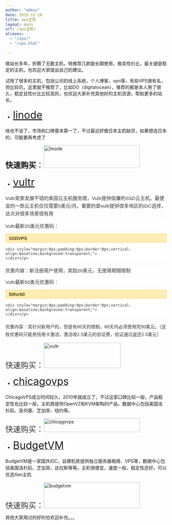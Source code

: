 ```yaml
---
author: "admin"
date: 2015-12-18
title: vps主机
layout: main
url: /vps主机/
aliases:
  - "/vps/"
  - "/vps.html"
  
---
```

<span>做站长多年，折腾了无数主机，特推荐几款能长期使用，极具性价比，最关键是稳定的主机，也欢迎大家提出自己的建议。</span> 

试用了很多的主机，包括公司的线上系统，个人博客，vpn等，有些VPS很有名，但比较坑，这里就不推荐了，比如DO（digitalocean），推荐的都是本人用了很久，稳定且性价比比较高的，也欢迎大家补充其他好的主机资源，帮助更多的站长。 



  * <span style="line-height:1.5;font-size:32px;"><a href="https://www.linode.com/?r=2fa981ec5f16e4c0d7eb33d3b665826a7dbb4283" target="_blank">linode</a></span> 

<span style="line-height:1.5;">啥也不说了，市场和口碑基本第一了，不过最近好像日本主机缺货，如果想选日本的，可能要再考虑了</span> 

**<span style="font-size:24px;">快速购买</span>**<span style="font-size:24px;">：</span>[][1]<a href="https://www.linode.com/?r=2fa981ec5f16e4c0d7eb33d3b665826a7dbb4283" target="_blank"><img src="http://www.goodmemory.cc/wp-content/uploads/2015/10/linode-300x71.jpg" alt="linode" width="300" height="71" class="alignnone size-medium wp-image-1092" /></a> 



  * <span style="line-height:1.5;font-size:32px;"><a href="http://www.vultr.com/?ref=6848323" target="_blank"><u>vultr</u></a></span> 

<span style="color:#333333;font-family:'Microsoft YaHei', Verdana, Arial, Tahoma, 宋体;font-size:15px;line-height:24px;background-color:#FFFFFF;">Vultr是家发展不错的美国云主机服务商，Vultr提供低廉的SSD云主机。最便宜的一款云主机仅仅需要5美元/月。重要的是vultr提供很多地区的IDC选择，这点对很多场景很有用</span> 



<p style="font-size:15px;vertical-align:baseline;color:#333333;font-family:'Microsoft YaHei', Verdana, Arial, Tahoma, 宋体;background:#FFFFFF;">
  Vultr最新20美元优惠码：
</p>

<div class="coupon_box" style="margin:5px 0px 20px;padding:0px;border:0px;font-size:14px;vertical-align:baseline;color:#333333;font-family:'Microsoft YaHei', Verdana, Arial, Tahoma, 宋体;background:#FFFFFF;">
  <div id="coupon-container-44-1971401888" class="coupon_container" style="margin:5px 0px 0px;padding:0px;border:0px;vertical-align:baseline;background:transparent;">
    <div id="coupon-44-1971401888" class="coupon" style="margin:0px;padding:5px 45px 4px 10px;border:1px dashed #FEBF02;vertical-align:baseline;color:#553E00;font-weight:bold;font-family:Arial, Helvetica, sans-serif;background:url(http://www.hostlom.com/wp-content/plugins/drp-coupon/css/img/scissors.png) 100% 50% no-repeat #FDEDB4;">
      <span style="vertical-align:baseline;background:transparent;">SSDVPS</span>
    </div>
    
    <div style="margin:0px;padding:0px;border:0px;vertical-align:baseline;background:transparent;">
    </div></p>
  </div>
</div>

<p style="font-size:15px;vertical-align:baseline;color:#333333;font-family:'Microsoft YaHei', Verdana, Arial, Tahoma, 宋体;background:#FFFFFF;">
  优惠内容：新注册用户使用，奖励20美元，无使用期限限制
</p>

<p style="font-size:15px;vertical-align:baseline;color:#333333;font-family:'Microsoft YaHei', Verdana, Arial, Tahoma, 宋体;background:#FFFFFF;">
  Vultr最新50美元优惠码：
</p>

<div class="coupon_box" style="margin:5px 0px 20px;padding:0px;border:0px;font-size:14px;vertical-align:baseline;color:#333333;font-family:'Microsoft YaHei', Verdana, Arial, Tahoma, 宋体;background:#FFFFFF;">
  <div id="coupon-container-50-1539259464" class="coupon_container" style="margin:5px 0px 0px;padding:0px;border:0px;vertical-align:baseline;background:transparent;">
    <div id="coupon-50-1539259464" class="coupon" style="margin:0px;padding:5px 45px 4px 10px;border:1px dashed #FEBF02;vertical-align:baseline;color:#553E00;font-weight:bold;font-family:Arial, Helvetica, sans-serif;background:url(http://www.hostlom.com/wp-content/plugins/drp-coupon/css/img/scissors.png) 100% 50% no-repeat #FDEDB4;">
      <span style="vertical-align:baseline;background:transparent;">50for60</span>
    </div>
    
    <div style="margin:0px;padding:0px;border:0px;vertical-align:baseline;background:transparent;">
    </div></p>
  </div>
</div>

<span style="color:#333333;font-family:'Microsoft YaHei', Verdana, Arial, Tahoma, 宋体;font-size:14px;line-height:24px;background-color:#FFFFFF;">优惠内容：其针对新用户的，但是有60天的限制，60天内必须使用完50美元。（这枚优惠码只能用信用卡激活，激活收2.5美元的验证费，验证通过返还2.5美元）</span>

<span style="color:#333333;font-family:'Microsoft YaHei', Verdana, Arial, Tahoma, 宋体;font-size:24px;line-height:24px;background-color:#FFFFFF;">快速购买：</span>[][2]<a href="http://www.vultr.com/?ref=6848323" target="_blank"><img src="http://www.goodmemory.cc/wp-content/uploads/2015/10/vultr.png" alt="vultr" width="240" height="79" class="alignnone size-full wp-image-1093" /></a> 



  * <a href="https://billing.chicagovps.net/aff.php?aff=1641" target="_blank"><span style="line-height:1.5;font-size:32px;">chicagovps</span><span style="line-height:1.5;font-size:32px;"></span></a> 

<span style="line-height:1.5;">ChicagoVPS成立时间较久，2010年就成立了，不过这家口碑比较一般，产品稳定性也比较一般，主机商提供OpenVZ和KVM架构的产品，数据中心包括美国洛杉矶、圣何塞、芝加哥、纽约等。</span> 

<span style="line-height:1.5;font-size:24px;"><span style="color:#333333;font-family:'Microsoft YaHei', Verdana, Arial, Tahoma, 宋体;line-height:24px;background-color:#FFFFFF;">快速购买：</span></span>[][3][][4]<a href="https://billing.chicagovps.net/aff.php?aff=1641" target="_blank"><img src="http://www.goodmemory.cc/wp-content/uploads/2015/10/chicagovps-300x43.png" alt="chicagovps" width="300" height="43" class="alignnone size-medium wp-image-1095" /></a> 



  * <a href="https://www.budgetvm.com/account/aff.php?aff=2085" target="_blank"><span style="line-height:1.5;font-size:32px;">BudgetVM</span><span style="line-height:1.5;font-size:32px;"></span></a> 

<span style="line-height:1.5;">BudgetVM是一家国外IDC，自建机房提供独立服务器租用、VPS等，数据中心包括美国洛杉矶、芝加哥、达拉斯等等。主机很便宜，速度一般，稳定性还好。可以优选Xen主机</span> 

<span style="color:#333333;font-family:'Microsoft YaHei', Verdana, Arial, Tahoma, 宋体;font-size:24px;line-height:24px;background-color:#FFFFFF;">快速购买：</span><span style="line-height:1.5;"></span>[][5]<a href="https://www.budgetvm.com/account/aff.php?aff=2085" target="_blank"><img src="http://www.goodmemory.cc/wp-content/uploads/2015/10/budgetvm-300x81.jpg" alt="budgetvm" width="300" height="81" class="alignnone size-medium wp-image-1098" /></a> 



其他大家用过的好的也欢迎补充。。。

 [1]: http://www.goodmemory.cc/wp-content/uploads/2015/10/linode.jpg
 [2]: http://www.goodmemory.cc/wp-content/uploads/2015/10/vultr.png
 [3]: http://www.goodmemory.cc/wp-content/uploads/2015/10/chicagovps.png
 [4]: https://billing.chicagovps.net/aff.php?aff=1641
 [5]: http://www.goodmemory.cc/wp-content/uploads/2015/10/budgetvm.jpg

